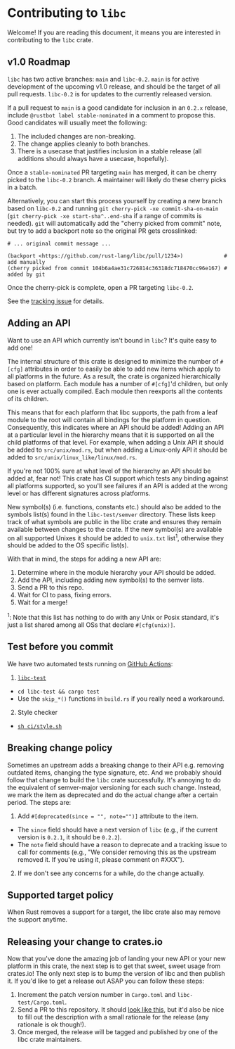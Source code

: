 # Contributing to `libc`

Welcome! If you are reading this document, it means you are interested in contributing
to the `libc` crate.

## v1.0 Roadmap

`libc` has two active branches: `main` and `libc-0.2`. `main` is for active
development of the upcoming v1.0 release, and should be the target of all pull
requests. `libc-0.2` is for updates to the currently released version.

If a pull request to `main` is a good candidate for inclusion in an `0.2.x`
release, include `@rustbot label stable-nominated` in a comment to propose this.
Good candidates will usually meet the following:

1. The included changes are non-breaking.
2. The change applies cleanly to both branches.
3. There is a usecase that justifies inclusion in a stable release (all
   additions should always have a usecase, hopefully).

Once a `stable-nominated` PR targeting `main` has merged, it can be cherry
picked to the `libc-0.2` branch. A maintainer will likely do these cherry
picks in a batch.

Alternatively, you can start this process yourself by creating a new branch
based on `libc-0.2` and running `git cherry-pick -xe commit-sha-on-main` (`git
cherry-pick -xe start-sha^..end-sha` if a range of commits is needed). `git`
will automatically add the "cherry picked from commit" note, but try to add a
backport note so the original PR gets crosslinked:

```
# ... original commit message ...

(backport <https://github.com/rust-lang/libc/pull/1234>)             # add manually
(cherry picked from commit 104b6a4ae31c726814c36318dc718470cc96e167) # added by git
```

Once the cherry-pick is complete, open a PR targeting `libc-0.2`.

See the [tracking issue](https://github.com/rust-lang/libc/issues/3248) for details.

## Adding an API

Want to use an API which currently isn't bound in `libc`? It's quite easy to add
one!

The internal structure of this crate is designed to minimize the number of
`#[cfg]` attributes in order to easily be able to add new items which apply
to all platforms in the future. As a result, the crate is organized
hierarchically based on platform. Each module has a number of `#[cfg]`'d
children, but only one is ever actually compiled. Each module then reexports all
the contents of its children.

This means that for each platform that libc supports, the path from a
leaf module to the root will contain all bindings for the platform in question.
Consequently, this indicates where an API should be added! Adding an API at a
particular level in the hierarchy means that it is supported on all the child
platforms of that level. For example, when adding a Unix API it should be added
to `src/unix/mod.rs`, but when adding a Linux-only API it should be added to
`src/unix/linux_like/linux/mod.rs`.

If you're not 100% sure at what level of the hierarchy an API should be added
at, fear not! This crate has CI support which tests any binding against all
platforms supported, so you'll see failures if an API is added at the wrong
level or has different signatures across platforms.

New symbol(s) (i.e. functions, constants etc.) should also be added to the
symbols list(s) found in the `libc-test/semver` directory. These lists keep
track of what symbols are public in the libc crate and ensures they remain
available between changes to the crate. If the new symbol(s) are available on
all supported Unixes it should be added to `unix.txt` list<sup>1</sup>,
otherwise they should be added to the OS specific list(s).

With that in mind, the steps for adding a new API are:

1. Determine where in the module hierarchy your API should be added.
2. Add the API, including adding new symbol(s) to the semver lists.
3. Send a PR to this repo.
4. Wait for CI to pass, fixing errors.
5. Wait for a merge!

<sup>1</sup>: Note that this list has nothing to do with any Unix or Posix
standard, it's just a list shared among all OSs that declare `#[cfg(unix)]`.

## Test before you commit

We have two automated tests running on [GitHub Actions](https://github.com/rust-lang/libc/actions):

1. [`libc-test`](https://github.com/gnzlbg/ctest)
  - `cd libc-test && cargo test`
  - Use the `skip_*()` functions in `build.rs` if you really need a workaround.
2. Style checker
  - [`sh ci/style.sh`](https://github.com/rust-lang/libc/blob/main/ci/style.sh)

## Breaking change policy

Sometimes an upstream adds a breaking change to their API e.g. removing outdated items,
changing the type signature, etc. And we probably should follow that change to build the
`libc` crate successfully. It's annoying to do the equivalent of semver-major versioning
for each such change. Instead, we mark the item as deprecated and do the actual change
after a certain period. The steps are:

1. Add `#[deprecated(since = "", note="")]` attribute to the item.
  - The `since` field should have a next version of `libc`
    (e.g., if the current version is `0.2.1`, it should be `0.2.2`).
  - The `note` field should have a reason to deprecate and a tracking issue to call for comments
    (e.g., "We consider removing this as the upstream removed it.
    If you're using it, please comment on #XXX").
2. If we don't see any concerns for a while, do the change actually.

## Supported target policy

When Rust removes a support for a target, the libc crate also may remove the support anytime.

## Releasing your change to crates.io

Now that you've done the amazing job of landing your new API or your new
platform in this crate, the next step is to get that sweet, sweet usage from
crates.io! The only next step is to bump the version of libc and then publish
it. If you'd like to get a release out ASAP you can follow these steps:

1. Increment the patch version number in `Cargo.toml` and `libc-test/Cargo.toml`.
1. Send a PR to this repository. It should [look like this][example-pr], but it'd
   also be nice to fill out the description with a small rationale for the
   release (any rationale is ok though!).
1. Once merged, the release will be tagged and published by one of the libc crate
   maintainers.

[example-pr]: https://github.com/rust-lang/libc/pull/2120
